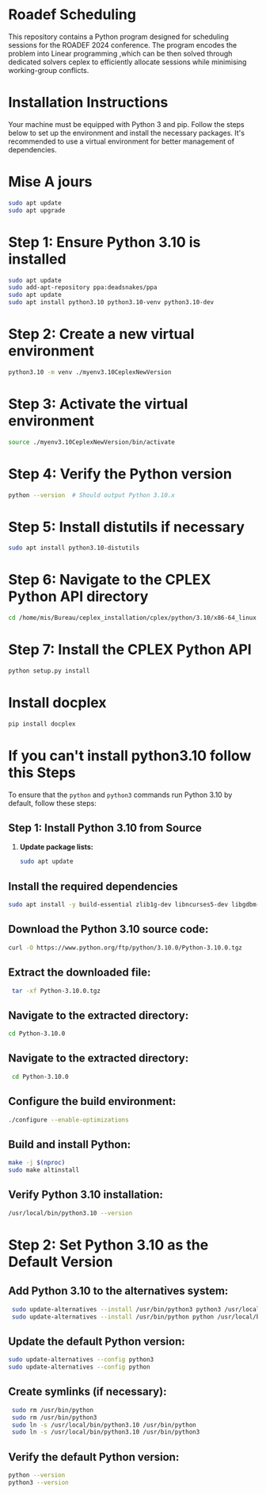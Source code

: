 # Roadef Scheduling
This repository contains a Python program designed for scheduling sessions for the ROADEF 2024 conference. The program encodes the problem into Linear programming  ,which can be then solved through dedicated solvers ceplex to efficiently allocate sessions while minimising working-group conflicts.

# Installation Instructions
Your machine must be equipped with Python 3 and pip. Follow the steps below to set up the environment and install the necessary packages. It's recommended to use a virtual environment for better management of dependencies.

# Mise A jours
```bash
sudo apt update
sudo apt upgrade
```
# Step 1: Ensure Python 3.10 is installed
```bash
sudo apt update
sudo add-apt-repository ppa:deadsnakes/ppa
sudo apt update
sudo apt install python3.10 python3.10-venv python3.10-dev
```
# Step 2: Create a new virtual environment
```bash
python3.10 -m venv ./myenv3.10CeplexNewVersion
```
# Step 3: Activate the virtual environment
```bash
source ./myenv3.10CeplexNewVersion/bin/activate
```
# Step 4: Verify the Python version
```bash
python --version  # Should output Python 3.10.x
```
# Step 5: Install distutils if necessary
```bash
sudo apt install python3.10-distutils
```
# Step 6: Navigate to the CPLEX Python API directory
```bash
cd /home/mis/Bureau/ceplex_installation/cplex/python/3.10/x86-64_linux
```
# Step 7: Install the CPLEX Python API
```bash
python setup.py install
```
# Install docplex 
```bash
pip install docplex
```

# If you can't install python3.10 follow this Steps
To ensure that the `python` and `python3` commands run Python 3.10 by default, follow these steps:

## Step 1: Install Python 3.10 from Source

1. **Update package lists:**
   ```sh
   sudo apt update
   ```
## Install the required dependencies
```sh
sudo apt install -y build-essential zlib1g-dev libncurses5-dev libgdbm-dev libnss3-dev libssl-dev libreadline-dev libffi-dev curl libbz2-dev
```

## Download the Python 3.10 source code:
   ```sh
   curl -O https://www.python.org/ftp/python/3.10.0/Python-3.10.0.tgz

   ```
## Extract the downloaded file:
   ```sh
    tar -xf Python-3.10.0.tgz
   ```   
## Navigate to the extracted directory:
   ```sh
   cd Python-3.10.0

   ```  
## Navigate to the extracted directory:
  ```sh
   cd Python-3.10.0

   ```   
   ## Configure the build environment:
   
   ```sh
   ./configure --enable-optimizations
   ```
   ## Build and install Python:
   ```sh
   make -j $(nproc)
  sudo make altinstall

   ```
   ## Verify Python 3.10 installation:
      
   ```sh
   /usr/local/bin/python3.10 --version
   ```   

   # Step 2: Set Python 3.10 as the Default Version
   ## Add Python 3.10 to the alternatives system:
   ```sh
    sudo update-alternatives --install /usr/bin/python3 python3 /usr/local/bin/python3.10 1
    sudo update-alternatives --install /usr/bin/python python /usr/local/bin/python3.10 1
   ```   
   ## Update the default Python version:
   ```sh
   sudo update-alternatives --config python3
   sudo update-alternatives --config python
   ```   
   ## Create symlinks (if necessary):
   ```sh
    sudo rm /usr/bin/python
    sudo rm /usr/bin/python3
    sudo ln -s /usr/local/bin/python3.10 /usr/bin/python
    sudo ln -s /usr/local/bin/python3.10 /usr/bin/python3
   ```
   ## Verify the default Python version:
   ```sh
   python --version
   python3 --version

   ```